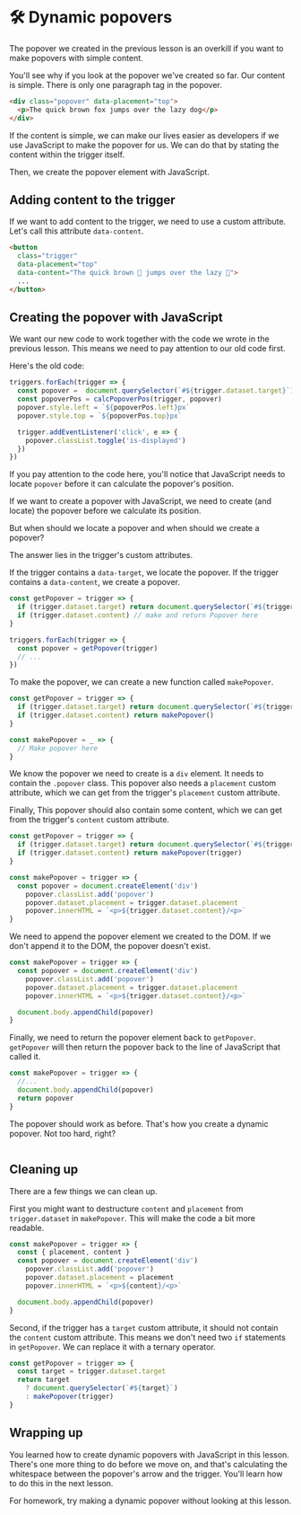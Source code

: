 # 🛠️ Dynamic popovers

The popover we created in the previous lesson is an overkill if you want to make popovers with simple content.

You'll see why if you look at the popover we've created so far. Our content is simple. There is only one paragraph tag in the popover.

```html
<div class="popover" data-placement="top">
  <p>The quick brown fox jumps over the lazy dog</p>
</div>
```

If the content is simple, we can make our lives easier as developers if we use JavaScript to make the popover for us. We can do that by stating the content within the trigger itself.

Then, we create the popover element with JavaScript.

## Adding content to the trigger

If we want to add content to the trigger, we need to use a custom attribute. Let's call this attribute `data-content`.

```html
<button
  class="trigger"
  data-placement="top"
  data-content="The quick brown 🦊 jumps over the lazy 🐶">
  ...
</button>
```

## Creating the popover with JavaScript

We want our new code to work together with the code we wrote in the previous lesson. This means we need to pay attention to our old code first.

Here's the old code:

```js
triggers.forEach(trigger => {
  const popover =  document.querySelector(`#${trigger.dataset.target}`)
  const popoverPos = calcPopoverPos(trigger, popover)
  popover.style.left = `${popoverPos.left}px`
  popover.style.top = `${popoverPos.top}px`

  trigger.addEventListener('click', e => {
    popover.classList.toggle('is-displayed')
  })
})
```

If you pay attention to the code here, you'll notice that JavaScript needs to locate `popover` before it can calculate the popover's position.

If we want to create a popover with JavaScript, we need to create (and locate) the popover before we calculate its position.

But when should we locate a popover and when should we create a popover?

The answer lies in the trigger's custom attributes.

If the trigger contains a `data-target`, we locate the popover. If the trigger contains a `data-content`, we create a popover.

```js
const getPopover = trigger => {
  if (trigger.dataset.target) return document.querySelector(`#${trigger.dataset.target}`)
  if (trigger.dataset.content) // make and return Popover here
}

triggers.forEach(trigger => {
  const popover = getPopover(trigger)
  // ...
})
```

To make the popover, we can create a new function called `makePopover`.

```js
const getPopover = trigger => {
  if (trigger.dataset.target) return document.querySelector(`#${trigger.dataset.target}`)
  if (trigger.dataset.content) return makePopover()
}

const makePopover = _ => {
  // Make popover here
}
```

We know the popover we need to create is a `div` element. It needs to contain the `.popover` class. This popover also needs a `placement` custom attribute, which we can get from the trigger's `placement` custom attribute.

Finally, This popover should also contain some content, which we can get from the trigger's `content` custom attribute.

```js
const getPopover = trigger => {
  if (trigger.dataset.target) return document.querySelector(`#${trigger.dataset.target}`)
  if (trigger.dataset.content) return makePopover(trigger)
}

const makePopover = trigger => {
  const popover = document.createElement('div')
    popover.classList.add('popover')
    popover.dataset.placement = trigger.dataset.placement
    popover.innerHTML = `<p>${trigger.dataset.content}/<p>`
}
```

We need to append the popover element we created to the DOM. If we don't append it to the DOM, the popover doesn't exist.

```js
const makePopover = trigger => {
  const popover = document.createElement('div')
    popover.classList.add('popover')
    popover.dataset.placement = trigger.dataset.placement
    popover.innerHTML = `<p>${trigger.dataset.content}/<p>`

  document.body.appendChild(popover)
}
```

Finally, we need to return the popover element back to `getPopover`. `getPopover` will then return the popover back to the line of JavaScript that called it.

```js
const makePopover = trigger => {
  //...
  document.body.appendChild(popover)
  return popover
}
```

The popover should work as before. That's how you create a dynamic popover. Not too hard, right?

<figure>
  <img src="/images/2018/GIF!" alt="">
  <figcaption></figcaption>
</figure>

## Cleaning up

There are a few things we can clean up.

First you might want to destructure `content` and `placement` from `trigger.dataset` in `makePopover`. This will make the code a bit more readable.

```js
const makePopover = trigger => {
  const { placement, content }
  const popover = document.createElement('div')
    popover.classList.add('popover')
    popover.dataset.placement = placement
    popover.innerHTML = `<p>${content}/<p>`

  document.body.appendChild(popover)
}
```

Second, if the trigger has a `target`  custom attribute, it should not contain the `content` custom attribute. This means we don't need two `if` statements in `getPopover`. We can replace it with a ternary operator.

```js
const getPopover = trigger => {
  const target = trigger.dataset.target
  return target
    ? document.querySelector(`#${target}`)
    : makePopover(trigger)
}
```

## Wrapping up

You learned how to create dynamic popovers with JavaScript in this lesson. There's one more thing to do before we move on, and that's calculating the whitespace between the popover's arrow and the trigger. You'll learn how to do this in the next lesson.

For homework, try making a dynamic popover without looking at this lesson.
